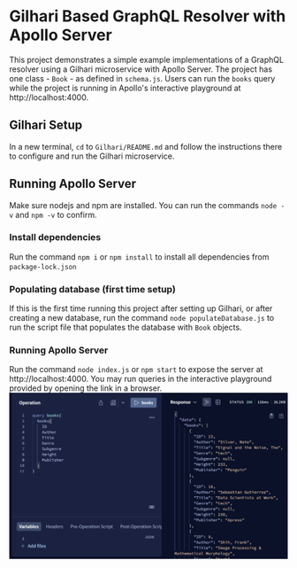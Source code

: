 # Gilhari Based GraphQL Resolver with Apollo Server
This project demonstrates a simple example implementations of a GraphQL resolver using a Gilhari microservice with Apollo Server. The project has one class - `Book` - as defined in `schema.js`. Users can run the `books` query while the project is running in Apollo's interactive playground at http://localhost:4000. 

## Gilhari Setup
In a new terminal, `cd` to `Gilhari/README.md` and follow the instructions there to configure and run the Gilhari microservice.

## Running Apollo Server 
Make sure nodejs and npm are installed. You can run the commands `node -v` and `npm -v` to confirm.
### Install dependencies
Run the command `npm i` or `npm install` to install all dependencies from `package-lock.json`
### Populating database (first time setup)
If this is the first time running this project after setting up Gilhari, or after creating a new database, run the command `node populateDatabase.js` to run the script file that populates the database with `Book` objects.
### Running Apollo Server
Run the command `node index.js` or `npm start` to expose the server at http://localhost:4000. You may run queries in the interactive playground provided by opening the link in a browser.
![Apollo Playground at localhost:4000](assets/image.png)